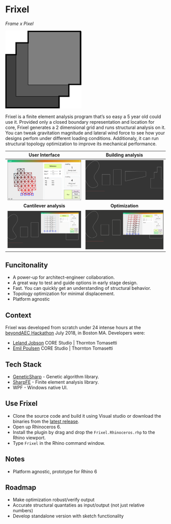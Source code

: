# Frixel
*Frame x Pixel*

![Alt Text](https://github.com/EmilPoulsen/Frixel/blob/master/doc/logo.png)

Frixel is a finite element analysis program that’s so easy a 5 year old could use it. Provided only a closed boundary representation and location for core, Frixel generates a 2 dimensional grid and runs structural analysis on it. You can tweak gravitation magnitude and lateral wind force to see how your designs perfom under different loading conditions. Additionaly, it can run structural topology optimization to improve its mechanical performance.

User Interface             |  Building analysis
:-------------------------:|:-------------------------:
![Alt Text](https://github.com/EmilPoulsen/Frixel/blob/master/doc/Frixel_GUI_Zoom.png)  |  ![Alt Text](https://github.com/EmilPoulsen/Frixel/blob/master/doc/Frixel_A.gif)
**Cantilever analysis** | **Optimization**
![Alt Text](https://github.com/EmilPoulsen/Frixel/blob/master/doc/Frixel_C.gif)  |  ![Alt Text](https://github.com/EmilPoulsen/Frixel/blob/master/doc/Frixel_B.gif)

## Funcitonality
- A power-up for architect-engineer collaboration.
- A great way to test and guide options in early stage design.
- Fast. You can quickly get an understanding of structural behavior.
- Topology optimization for minimal displacement.
- Platform agnostic

## Context
Frixel was developed from scratch under 24 intense hours at the [beyondAEC Hackathon](https://beyondaec.tech) July 2018, in Boston MA. Developers were:

- [Leland Jobson](https://github.com/lelandjobson) CORE Studio | Thornton Tomasetti
- [Emil Poulsen](https://github.com/EmilPoulsen) CORE Studio | Thornton Tomasetti

## Tech Stack
- [GeneticSharp](https://github.com/giacomelli/GeneticSharp) - Genetic algorithm library.
- [SharpFE](https://github.com/iainsproat/SharpFE) - Finite element analysis library.
- WPF - Windows native UI.

## Use Frixel
- Clone the source code and build it using Visual studio or download the binaries from the [latest release](https://github.com/EmilPoulsen/Frixel/releases).
- Open up Rhinoceros 6.
- Install the plugin by drag and drop the `Frixel.Rhinoceros.rhp` to the Rhino viewport.
- Type `Frixel` in the Rhino command window.

## Notes
- Platform agnostic, prototype for Rhino 6

## Roadmap
- Make optimization robust/verify output
- Accurate structural quantaties as input/output (not just relative numbers)
- Develop standalone version with sketch functionality

